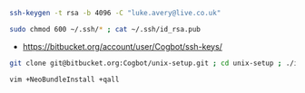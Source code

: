 ```bash
ssh-keygen -t rsa -b 4096 -C "luke.avery@live.co.uk"
```

```bash
sudo chmod 600 ~/.ssh/* ; cat ~/.ssh/id_rsa.pub
```

* https://bitbucket.org/account/user/Cogbot/ssh-keys/

```bash
git clone git@bitbucket.org:Cogbot/unix-setup.git ; cd unix-setup ; ./install.sh
```

```bash
vim +NeoBundleInstall +qall
```
